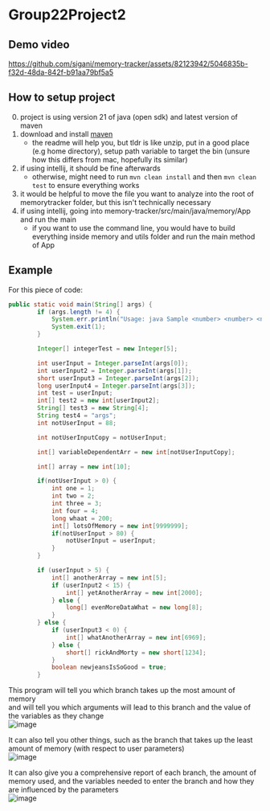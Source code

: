 # Group22Project2
## Demo video
https://github.com/sigani/memory-tracker/assets/82123942/5046835b-f32d-48da-842f-b91aa79bf5a5

## How to setup project
0) project is using version 21 of java (open sdk) and latest version of maven
1) download and install  [maven](https://maven.apache.org/download.cgi)
    - the readme will help you, but tldr is like unzip, put in a good place (e.g home directory), setup path variable to target the bin (unsure how this differs from mac, hopefully its similar)
2) if using intellij, it should be fine afterwards
    - otherwise, might need to run `mvn clean install` and then `mvn clean test` to ensure everything works
3) it would be helpful to move the file you want to analyze into the root of memorytracker folder, but this isn't technically necessary
4) if using intellij, going into memory-tracker/src/main/java/memory/App and run the main
    - if you want to use the command line, you would have to build everything inside memory and utils folder and run the main method of App

## Example

For this piece of code:
```java
public static void main(String[] args) {
        if (args.length != 4) {
            System.err.println("Usage: java Sample <number> <number> <number> <number>");
            System.exit(1);
        }

        Integer[] integerTest = new Integer[5];

        int userInput = Integer.parseInt(args[0]);
        int userInput2 = Integer.parseInt(args[1]);
        short userInput3 = Integer.parseInt(args[2]);
        long userInput4 = Integer.parseInt(args[3]);
        int test = userInput;
        int[] test2 = new int[userInput2];
        String[] test3 = new String[4];
        String test4 = "args";
        int notUserInput = 88;

        int notUserInputCopy = notUserInput;

        int[] variableDependentArr = new int[notUserInputCopy];

        int[] array = new int[10];

        if(notUserInput > 0) {
            int one = 1;
            int two = 2;
            int three = 3;
            int four = 4;
            long whaat = 200;
            int[] lotsOfMemory = new int[9999999];
            if(notUserInput > 80) {
                notUserInput = userInput;
            }
        }

        if (userInput > 5) {
            int[] anotherArray = new int[5];
            if (userInput2 < 15) {
                int[] yetAnotherArray = new int[2000];
            } else {
                long[] evenMoreDataWhat = new long[8];
            }
        } else {
            if (userInput3 < 0) {
                int[] whatAnotherArray = new int[6969];
            } else {
                short[] rickAndMorty = new short[1234];
            }
            boolean newjeansIsSoGood = true;
        }
```
This program will tell you which branch takes up the most amount of memory  
and will tell you which arguments will lead to this branch and the value of the variables as they change  
![image](https://media.github.students.cs.ubc.ca/user/16124/files/56596efa-67e8-4e22-ab3c-00f3516a03f4)

It can also tell you other things, such as the branch that takes up the least amount of memory (with respect to user parameters)  
![image](https://media.github.students.cs.ubc.ca/user/16124/files/d5dd3524-8401-4d65-a98a-ea572124fe9d)

It can also give you a comprehensive report of each branch, the amount of memory used, and the variables needed to enter the branch and how they are influenced by the parameters  
![image](https://media.github.students.cs.ubc.ca/user/16124/files/ff459e8c-c911-4327-ba2b-5fff998885ca)


